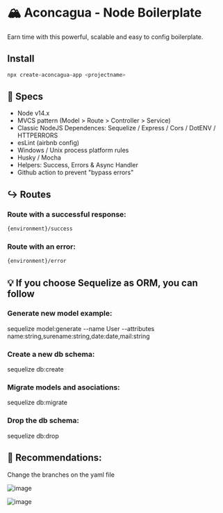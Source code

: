 # 🏔️ Aconcagua - Node Boilerplate
Earn time with this powerful, scalable and easy to config boilerplate. 

## Install
```bash
npx create-aconcagua-app <projectname> 
```

## 💾 Specs
- Node v14.x
- MVCS pattern (Model > Route > Controller > Service)
- Classic NodeJS Dependences: Sequelize / Express / Cors / DotENV / HTTPERRORS
- esLint (airbnb config)
- Windows / Unix process platform rules
- Husky / Mocha
- Helpers: Success, Errors & Async Handler
- Github action to prevent "bypass errors"

## ↪ Routes
### Route with a successful response:
```bash
{environment}/success
```
### Route with an error:
```bash
{environment}/error
```


## 💡 If you choose Sequelize as ORM, you can follow 
### Generate new model example:
sequelize model:generate --name User --attributes name:string,surename:string,date:date,mail:string
### Create a new db schema:
sequelize db:create
### Migrate models and asociations:
sequelize db:migrate
### Drop the db schema:
sequelize db:drop 

## 🚩 Recommendations:
Change the branches on the yaml file

![image](https://user-images.githubusercontent.com/79473217/173420432-9ce18dfc-7191-4268-8271-47a0277f3797.png)

![image](https://user-images.githubusercontent.com/79473217/173420157-05844a6e-ddf6-4b95-a7c4-034c79dbfe95.png)

